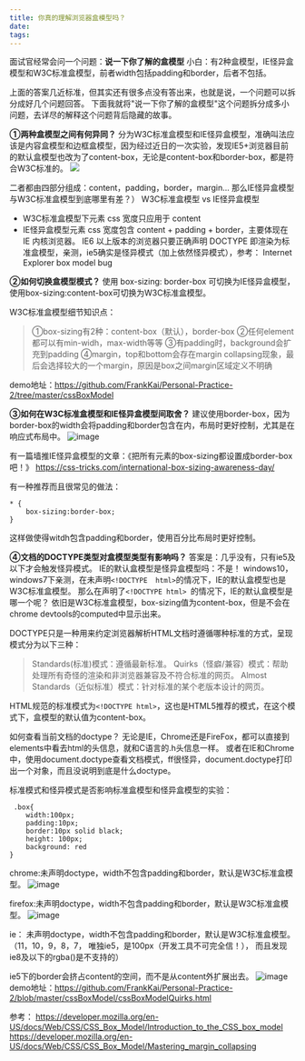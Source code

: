 ```yaml
---
title: 你真的理解浏览器盒模型吗？
date: 
tags: 
---
```


面试官经常会问一个问题：**说一下你了解的盒模型**
小白：有2种盒模型，IE怪异盒模型和W3C标准盒模型，前者width包括padding和border，后者不包括。

上面的答案几近标准，但其实还有很多点没有答出来，也就是说，一个问题可以拆分成好几个问题回答。
下面我就将"说一下你了解的盒模型"这个问题拆分成多小问题，去详尽的解释这个问题背后隐藏的故事。

**①两种盒模型之间有何异同？**
分为W3C标准盒模型和IE怪异盒模型，准确叫法应该是内容盒模型和边框盒模型，因为经过近日的一次实验，发现IE5+浏览器目前的默认盒模型也改为了content-box，无论是content-box和border-box，都是符合W3C标准的。
![](https://user-images.githubusercontent.com/19262750/39028684-733012a0-448a-11e8-8a2a-2b6d2c03959d.png)

二者都由四部分组成：content，padding，border，margin...
那么IE怪异盒模型与W3C标准盒模型到底哪里有差？）
W3C标准盒模型 vs IE怪异盒模型
* W3C标准盒模型下元素 css 宽度只应用于 content
* IE怪异盒模型元素 css 宽度包含 content + padding + border，主要体现在 IE 内核浏览器。
IE6 以上版本的浏览器只要正确声明 DOCTYPE 即渲染为标准盒模型，亲测，ie5确实是怪异模式（加上<!DOCTYPE html>依然怪异模式），参考：
Internet Explorer box model bug

**②如何切换盒模型模式？**
使用 box-sizing: border-box 可切换为IE怪异盒模型，使用box-sizing:content-box可切换为W3C标准盒模型。

W3C标准盒模型细节知识点：
> ①box-sizing有2种：content-box（默认），border-box
> ②任何element都可以有min-widh，max-width等等
> ③有padding时，background会扩充到padding
> ④margin，top和bottom会存在margin collapsing现象，最后会选择较大的一个margin，原因是box之间margin区域定义不明确

demo地址：https://github.com/FrankKai/Personal-Practice-2/tree/master/cssBoxModel

**③如何在W3C标准盒模型和IE怪异盒模型间取舍？**
建议使用border-box，因为border-box的width会将padding和border包含在内，布局时更好控制，尤其是在响应式布局中。
![image](https://user-images.githubusercontent.com/19262750/39027008-829bd448-4482-11e8-83a3-51f813b062a5.png)

有一篇墙推IE怪异盒模型的文章：《把所有元素的box-sizing都设置成border-box吧！》
https://css-tricks.com/international-box-sizing-awareness-day/

有一种推荐而且很常见的做法：
```
* {
    box-sizing:border-box;
}
```
这样做使得witdh包含padding和border，使用百分比布局时更好控制。

**④文档的DOCTYPE类型对盒模型类型有影响吗？**
答案是：几乎没有，只有ie5及以下才会触发怪异模式。
IE的默认盒模型是怪异盒模型吗：不是！
windows10，windows7下亲测，在未声明`<!DOCTYPE  html>`的情况下，IE的默认盒模型也是W3C标准盒模型。
那么在声明了`<!DOCTYPE html> `的情况下，IE的默认盒模型是哪一个呢？
依旧是W3C标准盒模型，box-sizing值为content-box，但是不会在chrome devtools的computed中显示出来。

DOCTYPE只是一种用来约定浏览器解析HTML文档时遵循哪种标准的方式，呈现模式分为以下三种：
> Standards(标准)模式：遵循最新标准。
> Quirks（怪癖/兼容）模式：帮助处理所有奇怪的渲染和非浏览器兼容及不符合标准的网页。
> Almost Standards（近似标准）模式：针对标准的某个老版本设计的网页。

HTML规范的标准模式为`<!DOCTYPE html>`，这也是HTML5推荐的模式，在这个模式下，盒模型的默认值为content-box。

如何查看当前文档的doctype？
无论是IE，Chrome还是FireFox，都可以直接到elements中看去html的头信息，就和C语言的.h头信息一样。
或者在IE和Chrome中，使用document.doctype查看文档模式，ff很怪异，document.doctype打印出一个对象，而且没说明到底是什么doctype。

标准模式和怪异模式是否影响标准盒模型和怪异盒模型的实验：
```
 .box{
    width:100px;
    padding:10px;
    border:10px solid black;
    height: 100px;
    background: red
}
```
chrome:未声明doctype，width不包含padding和border，默认是W3C标准盒模型。
![image](https://user-images.githubusercontent.com/19262750/39026631-a6515bda-4480-11e8-99c5-301dea6925c5.png)

firefox:未声明doctype，width不包含padding和border，默认是W3C标准盒模型。
![image](https://user-images.githubusercontent.com/19262750/39026649-c1417100-4480-11e8-892b-856039d3e349.png)

ie： 未声明doctype，width不包含padding和border，默认是W3C标准盒模型。（11，10，9，8，7， 唯独ie5，是100px（开发工具不可完全信！）， 而且发现ie8及以下的rgba()是不支持的）

ie5下的border会挤占content的空间，而不是从content外扩展出去。
![image](https://user-images.githubusercontent.com/19262750/39026654-c7733c48-4480-11e8-95ff-fd298825d670.png)
demo地址：https://github.com/FrankKai/Personal-Practice-2/blob/master/cssBoxModel/cssBoxModelQuirks.html


参考：
https://developer.mozilla.org/en-US/docs/Web/CSS/CSS_Box_Model/Introduction_to_the_CSS_box_model
https://developer.mozilla.org/en-US/docs/Web/CSS/CSS_Box_Model/Mastering_margin_collapsing
